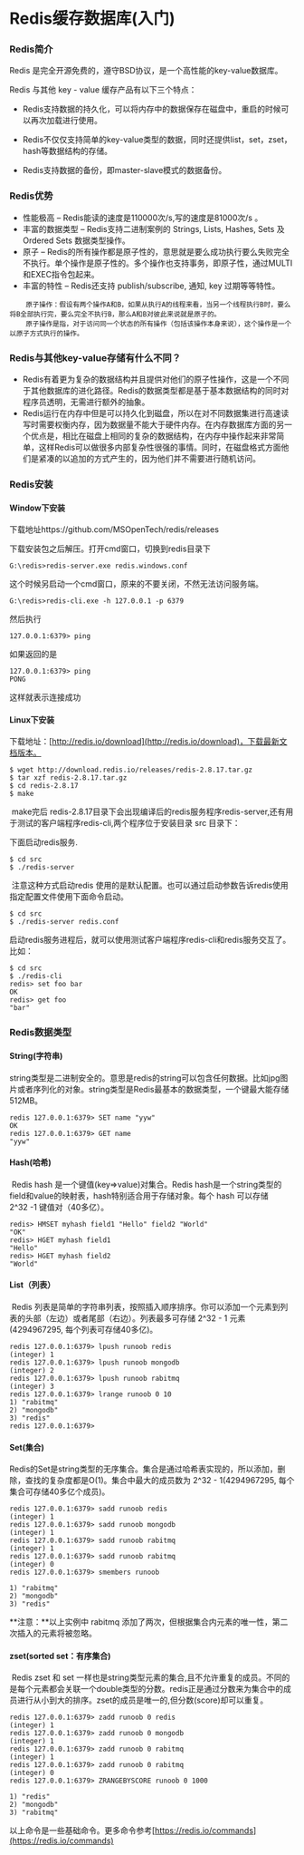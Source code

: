 # Redis缓存数据库(入门)

### Redis简介

Redis 是完全开源免费的，遵守BSD协议，是一个高性能的key-value数据库。

​Redis 与其他 key - value 缓存产品有以下三个特点：

- Redis支持数据的持久化，可以将内存中的数据保存在磁盘中，重启的时候可以再次加载进行使用。


- Redis不仅仅支持简单的key-value类型的数据，同时还提供list，set，zset，hash等数据结构的存储。
- Redis支持数据的备份，即master-slave模式的数据备份。


### Redis优势

- 性能极高 – Redis能读的速度是110000次/s,写的速度是81000次/s 。
- 丰富的数据类型 – Redis支持二进制案例的 Strings, Lists, Hashes, Sets 及 Ordered Sets 数据类型操作。
- 原子 – Redis的所有操作都是原子性的，意思就是要么成功执行要么失败完全不执行。单个操作是原子性的。多个操作也支持事务，即原子性，通过MULTI和EXEC指令包起来。
- 丰富的特性 – Redis还支持 publish/subscribe, 通知, key 过期等等特性。

```
	原子操作：假设有两个操作A和B，如果从执行A的线程来看，当另一个线程执行B时，要么将B全部执行完，要么完全不执行B，那么A和B对彼此来说就是原子的。
	原子操作是指，对于访问同一个状态的所有操作（包括该操作本身来说），这个操作是一个以原子方式执行的操作。
```

### Redis与其他key-value存储有什么不同？

- Redis有着更为复杂的数据结构并且提供对他们的原子性操作，这是一个不同于其他数据库的进化路径。Redis的数据类型都是基于基本数据结构的同时对程序员透明，无需进行额外的抽象。
- Redis运行在内存中但是可以持久化到磁盘，所以在对不同数据集进行高速读写时需要权衡内存，因为数据量不能大于硬件内存。在内存数据库方面的另一个优点是，相比在磁盘上相同的复杂的数据结构，在内存中操作起来非常简单，这样Redis可以做很多内部复杂性很强的事情。同时，在磁盘格式方面他们是紧凑的以追加的方式产生的，因为他们并不需要进行随机访问。



### Redis安装

#### Window下安装

下载地址https://github.com/MSOpenTech/redis/releases

下载安装包之后解压。打开cmd窗口，切换到redis目录下

```
G:\redis>redis-server.exe redis.windows.conf
```

这个时候另启动一个cmd窗口，原来的不要关闭，不然无法访问服务端。

```
G:\redis>redis-cli.exe -h 127.0.0.1 -p 6379
```

然后执行

```
127.0.0.1:6379> ping
```

如果返回的是

```
127.0.0.1:6379> ping
PONG
```

这样就表示连接成功

#### Linux下安装

下载地址：[http://redis.io/download](http://redis.io/download)，下载最新文档版本。

```shell
$ wget http://download.redis.io/releases/redis-2.8.17.tar.gz
$ tar xzf redis-2.8.17.tar.gz
$ cd redis-2.8.17
$ make
```

​	make完后 redis-2.8.17目录下会出现编译后的redis服务程序redis-server,还有用于测试的客户端程序redis-cli,两个程序位于安装目录 src 目录下：

下面启动redis服务.

```
$ cd src
$ ./redis-server
```

​	注意这种方式启动redis 使用的是默认配置。也可以通过启动参数告诉redis使用指定配置文件使用下面命令启动。

```shell
$ cd src
$ ./redis-server redis.conf
```

启动redis服务进程后，就可以使用测试客户端程序redis-cli和redis服务交互了。 比如：

```shell
$ cd src
$ ./redis-cli
redis> set foo bar
OK
redis> get foo
"bar"
```



### Redis数据类型

#### String(字符串)

​	string类型是二进制安全的。意思是redis的string可以包含任何数据。比如jpg图片或者序列化的对象。string类型是Redis最基本的数据类型，一个键最大能存储512MB。

```shell
redis 127.0.0.1:6379> SET name "yyw"
OK
redis 127.0.0.1:6379> GET name
"yyw"	
```

#### Hash(哈希)

​	Redis hash 是一个键值(key=>value)对集合。Redis hash是一个string类型的field和value的映射表，hash特别适合用于存储对象。每个 hash 可以存储 2^32 -1 键值对（40多亿）。

```
redis> HMSET myhash field1 "Hello" field2 "World"
"OK"
redis> HGET myhash field1
"Hello"
redis> HGET myhash field2
"World"
```

#### List（列表）

​	Redis 列表是简单的字符串列表，按照插入顺序排序。你可以添加一个元素到列表的头部（左边）或者尾部（右边）。列表最多可存储 2^32 - 1 元素 (4294967295, 每个列表可存储40多亿)。

```shell
redis 127.0.0.1:6379> lpush runoob redis
(integer) 1
redis 127.0.0.1:6379> lpush runoob mongodb
(integer) 2
redis 127.0.0.1:6379> lpush runoob rabitmq
(integer) 3
redis 127.0.0.1:6379> lrange runoob 0 10
1) "rabitmq"
2) "mongodb"
3) "redis"
redis 127.0.0.1:6379>
```

#### Set(集合)

​	Redis的Set是string类型的无序集合。集合是通过哈希表实现的，所以添加，删除，查找的复杂度都是O(1)。集合中最大的成员数为 2^32 - 1(4294967295, 每个集合可存储40多亿个成员)。

```shell
redis 127.0.0.1:6379> sadd runoob redis
(integer) 1
redis 127.0.0.1:6379> sadd runoob mongodb
(integer) 1
redis 127.0.0.1:6379> sadd runoob rabitmq
(integer) 1
redis 127.0.0.1:6379> sadd runoob rabitmq
(integer) 0
redis 127.0.0.1:6379> smembers runoob

1) "rabitmq"
2) "mongodb"
3) "redis"
```

**注意：**以上实例中 rabitmq 添加了两次，但根据集合内元素的唯一性，第二次插入的元素将被忽略。

#### zset(sorted set：有序集合)

​	Redis zset 和 set 一样也是string类型元素的集合,且不允许重复的成员。不同的是每个元素都会关联一个double类型的分数。redis正是通过分数来为集合中的成员进行从小到大的排序。zset的成员是唯一的,但分数(score)却可以重复。

```shell
redis 127.0.0.1:6379> zadd runoob 0 redis
(integer) 1
redis 127.0.0.1:6379> zadd runoob 0 mongodb
(integer) 1
redis 127.0.0.1:6379> zadd runoob 0 rabitmq
(integer) 1
redis 127.0.0.1:6379> zadd runoob 0 rabitmq
(integer) 0
redis 127.0.0.1:6379> ZRANGEBYSCORE runoob 0 1000

1) "redis"
2) "mongodb"
3) "rabitmq"
```

以上命令是一些基础命令。更多命令参考[https://redis.io/commands](https://redis.io/commands)



